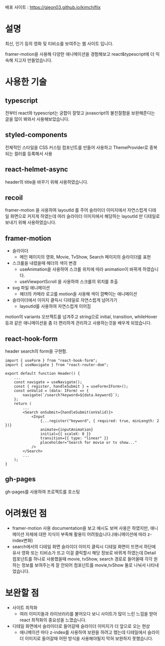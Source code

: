 배포 사이트 : https://gjeon03.github.io/kimchiflix

# 설명

최신, 인기 등의 영화 및 티비쇼를 보여주는 웹 사이트 입니다.

framer-motion을 사용해 다양한 애니메이션을 경험해보고 react&typescript에 더 익숙해 지고자 만들었습니다.

# 사용한 기술

## typescript

전부터 react와 typescript는 궁합이 잘맞고 jsvascript의 불친절함을 보완해준다는 글을 많이 봐와서 사용해보았습니다.

## styled-components

전체적인 스타일을 CSS 커스텀 컴포넌트를 만들어 사용하고 ThemeProvider로 중복되는 컬러를 등록해서 사용

## react-helmet-async

header의 title을 바꾸기 위해 사용하였습니다.

## recoil

framer-motion 을 사용하여 layoutId 를 주어 슬라이더 이미지에서 자연스럽게 디테일 화면으로 커지게 하였는데 여러 슬라이더 이미지에서 해당하는 layoutId 만 디테일로 보내기 위해 사용하였습니다.

## framer-motion

- 슬라이더
  - 메인 페이지의 영화, Movie, TvShow, Search 페이지의 슬라이더를 표현
- 스크롤을 내렸을때 헤더의 색이 변경
  - useAnimation을 사용하여 스크롤 위치에 따라 animation이 바뀌게 하였습니다.
  - useViewportScroll 을 사용하여 스크롤의 위치를 추출
- svg 파일 애니메이션
  - 헤더의 카메라 로고를 motion을 사용해 색이 깜빡이는 애니메이션
- 슬라이더에서 이미지 클릭시 디테일로 자연스럽게 넘어가기
  - layoutId를 사용하여 자연스럽게 이어짐

motion의 variants 오브젝트를 넘겨주고 string으로 initial, transition, whileHover 등과 같은 애니메이션을 좀 더 편리하게 관리하고 사용하는것을 배우게 되었습니다.

## react-hook-form

header search의 form을 구현함.

```tsx
import { useForm } from "react-hook-form";
import { useNavigate } from "react-router-dom";

export default function Header() {
	...
	const navigate = useNavigate();
	const { register, handleSubmit } = useForm<IForm>();
	const onValid = (data: IForm) => {
		navigate(`/search?keyword=${data.keyword}`);
	};
	return (
		...
		<Search onSubmit={handleSubmit(onValid)}>
			<Input
				{...register("keyword", { required: true, minLength: 2 })}
				animate={inputAnimation}
				initial={{ scaleX: 0 }}
				transition={{ type: "linear" }}
				placeholder="Search for movie or tv show..."
			/>
		</Search>
		...
	);
}
```

## gh-pages

gh-pages를 사용하여 프로젝트를 호스팅

# 어려웠던 점

- framer-motion 사용
  documentation을 보고 예시도 보며 사용은 하였지만, 애니메이션 자체에 대한 지식이 부족해 활용이 어려웠습니다.(애니메이션에 따라 z-index변화)
- search에서의 디테일 화면
  슬라이더 이미지 클릭시 디테일 화면이 뜨면서 하단에 유사 영화 또는 티비쇼가 뜨고 이걸 클릭할시 해당 정보로 바뀌게 하였는데 Detail 컴포넌트를 하나로 사용했을때 movie, tvShow, search 경로로 들어올때 각각 원하는 정보를 보여주는게 잘 안되어 컴포넌트를 movie,tvShow 둘로 나눠서 나타내었습니다.

# 보완할 점

- 사이트 최적화
  - 여러 이미지들과 라이브러리를 불어오다 보니 사이트가 많이 느린 느낌을 받아 react 최적화의 중요성을 느꼈습니다.
- 디테일 화면에서 슬라이더로 들어갈때 슬라이더 이미지가 더 앞으로 오는 현상
  - 애니메이션 마다 z-index를 사용하여 보완을 하려고 했는데 디테일에서 슬라이더 이미지로 들어갈때 어떤 방식을 사용해야될지 막혀 보완하지 못했습니다.
